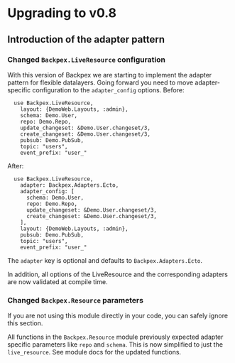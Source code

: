 # Upgrading to v0.8

## Introduction of the adapter pattern

### Changed `Backpex.LiveResource` configuration

With this version of Backpex we are starting to implement the adapter pattern for flexible datalayers.
Going forward you need to move adapter-specific configuration to the `adapter_config` options. Before:

```
  use Backpex.LiveResource,
    layout: {DemoWeb.Layouts, :admin},
    schema: Demo.User,
    repo: Demo.Repo,
    update_changeset: &Demo.User.changeset/3,
    create_changeset: &Demo.User.changeset/3,
    pubsub: Demo.PubSub,
    topic: "users",
    event_prefix: "user_"
```

After:

```
  use Backpex.LiveResource,
    adapter: Backpex.Adapters.Ecto,
    adapter_config: [
      schema: Demo.User,
      repo: Demo.Repo,
      update_changeset: &Demo.User.changeset/3,
      create_changeset: &Demo.User.changeset/3,
    ],
    layout: {DemoWeb.Layouts, :admin},
    pubsub: Demo.PubSub,
    topic: "users",
    event_prefix: "user_"
```

The `adapter` key is optional and defaults to `Backpex.Adapters.Ecto`.

In addition, all options of the LiveResource and the corresponding adapters are now validated at compile time.

### Changed `Backpex.Resource` parameters

If you are not using this module directly in your code, you can safely ignore this section.

All functions in the `Backpex.Resource` module previously expected adapter specific parameters like `repo` and `schema`.
This is now simplified to just the `live_resource`. See module docs for the updated functions.

